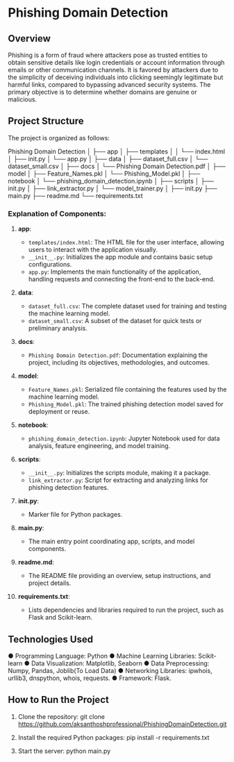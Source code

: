 # Phishing Domain Detection

## Overview
Phishing is a form of fraud where attackers pose as trusted entities to obtain sensitive details like login credentials or account information through emails or other communication channels. It is favored by attackers due to the simplicity of deceiving individuals into clicking seemingly legitimate but harmful links, compared to bypassing advanced security systems. The primary objective is to determine whether domains are genuine or malicious.

## Project Structure
The project is organized as follows:

Phishing Domain Detection │ ├── app │ ├── templates │ │ └── index.html │ ├── init.py │ └── app.py │ ├── data │ ├── dataset_full.csv │ └── dataset_small.csv │ ├── docs │ └── Phishing Domain Detection.pdf │ ├── model │ ├── Feature_Names.pkl │ └── Phishing_Model.pkl │ ├── notebook │ └── phishing_domain_detection.ipynb │ ├── scripts │ ├── init.py │ ├── link_extractor.py │ └── model_trainer.py │ ├── init.py ├── main.py ├── readme.md └── requirements.txt



### Explanation of Components:
1. **app**:
   - `templates/index.html`: The HTML file for the user interface, allowing users to interact with the application visually.
   - `__init__.py`: Initializes the app module and contains basic setup configurations.
   - `app.py`: Implements the main functionality of the application, handling requests and connecting the front-end to the back-end.

2. **data**:
   - `dataset_full.csv`: The complete dataset used for training and testing the machine learning model.
   - `dataset_small.csv`: A subset of the dataset for quick tests or preliminary analysis.

3. **docs**:
   - `Phishing Domain Detection.pdf`: Documentation explaining the project, including its objectives, methodologies, and outcomes.

4. **model**:
   - `Feature_Names.pkl`: Serialized file containing the features used by the machine learning model.
   - `Phishing_Model.pkl`: The trained phishing detection model saved for deployment or reuse.

5. **notebook**:
   - `phishing_domain_detection.ipynb`: Jupyter Notebook used for data analysis, feature engineering, and model training.

6. **scripts**:
   - `__init__.py`: Initializes the scripts module, making it a package.
   - `link_extractor.py`: Script for extracting and analyzing links for phishing detection features.

7. **__init__.py**:
   - Marker file for Python packages.

8. **main.py**:
   - The main entry point coordinating app, scripts, and model components.

9. **readme.md**:
   - The README file providing an overview, setup instructions, and project details.

10. **requirements.txt**:
    - Lists dependencies and libraries required to run the project, such as Flask and Scikit-learn.

## Technologies Used
●	Programming Language: Python
●	Machine Learning Libraries: Scikit-learn
●	Data Visualization: Matplotlib, Seaborn
●	Data Preprocessing: Numpy, Pandas, Joblib(To Load Data)
●	Networking Libraries: ipwhois, urllib3, dnspython, whois, requests.
●	Framework: Flask.

## How to Run the Project
1. Clone the repository:
   git clone https://github.com/aksanthoshprofessional/PhishingDomainDetection.git

2. Install the required Python packages:
    pip install -r requirements.txt

3. Start the server:
    python main.py
